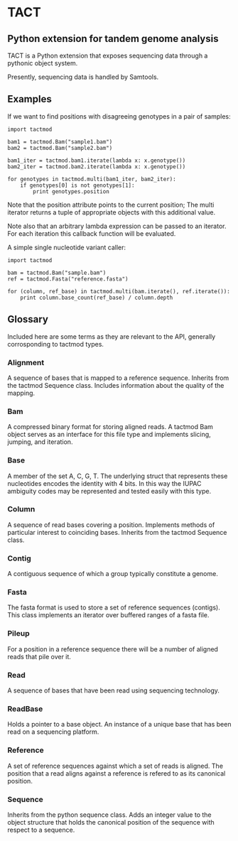 TACT
====
Python extension for tandem genome analysis
-------------------------------------------

TACT is a Python extension that exposes sequencing data through a pythonic
object system.

Presently, sequencing data is handled by Samtools.

Examples
--------

If we want to find positions with disagreeing genotypes in a pair of samples:

    import tactmod

    bam1 = tactmod.Bam("sample1.bam")
    bam2 = tactmod.Bam("sample2.bam")
    
    bam1_iter = tactmod.bam1.iterate(lambda x: x.genotype())
    bam2_iter = tactmod.bam2.iterate(lambda x: x.genotype())

    for genotypes in tactmod.multi(bam1_iter, bam2_iter):
        if genotypes[0] is not genotypes[1]:
            print genotypes.position

Note that the position attribute points to the current position; The multi
iterator returns a tuple of appropriate objects with this additional value.

Note also that an arbitrary lambda expression can be passed to an iterator.
For each iteration this callback function will be evaluated.

A simple single nucleotide variant caller:

    import tactmod

    bam = tactmod.Bam("sample.bam")
    ref = tactmod.Fasta("reference.fasta")
    
    for (column, ref_base) in tactmod.multi(bam.iterate(), ref.iterate()):
        print column.base_count(ref_base) / column.depth

Glossary
--------

Included here are some terms as they are relevant to the API, generally
corrosponding to tactmod types.

### Alignment
A sequence of bases that is mapped to a reference sequence.  Inherits from
the tactmod Sequence class.  Includes information about the quality of the
mapping.

### Bam
A compressed binary format for storing aligned reads.  A tactmod Bam object
serves as an interface for this file type and implements slicing, jumping,
and iteration.

### Base
A member of the set A, C, G, T.  The underlying struct that represents these
nucleotides encodes the identity with 4 bits.  In this way the IUPAC ambiguity
codes may be represented and tested easily with this type.

### Column
A sequence of read bases covering a position.  Implements methods of 
particular interest to coinciding bases.  Inherits from the tactmod 
Sequence class.

### Contig
A contiguous sequence of which a group typically constitute a genome.

### Fasta
The fasta format is used to store a set of reference sequences (contigs).
This class implements an iterator over buffered ranges of a fasta file.

### Pileup
For a position in a reference sequence there will be a number of aligned
reads that pile over it.

### Read
A sequence of bases that have been read using sequencing technology.

### ReadBase
Holds a pointer to a base object.  An instance of a unique base that has
been read on a sequencing platform.

### Reference
A set of reference sequences against which a set of reads is aligned. The
position that a read aligns against a reference is refered to as its
canonical position.

### Sequence
Inherits from the python sequence class.  Adds an integer value to the
object structure that holds the canonical position of the sequence with
respect to a sequence.
